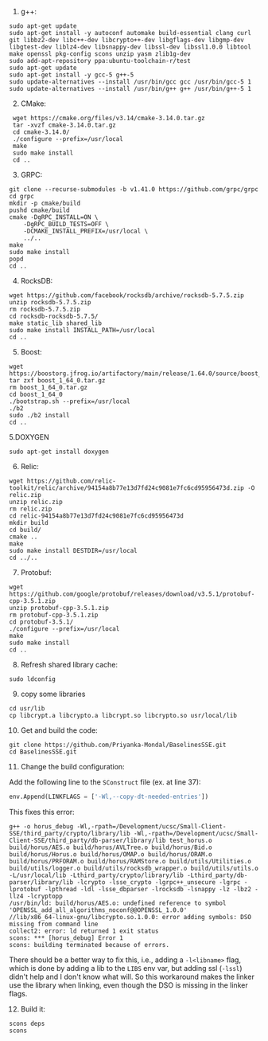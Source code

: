 1. g++:

```shell
sudo apt-get update
sudo apt-get install -y autoconf automake build-essential clang curl git libbz2-dev libc++-dev libcrypto++-dev libgflags-dev libgmp-dev libgtest-dev liblz4-dev libsnappy-dev libssl-dev libssl1.0.0 libtool make openssl pkg-config scons unzip yasm zlib1g-dev
sudo add-apt-repository ppa:ubuntu-toolchain-r/test
sudo apt-get update
sudo apt-get install -y gcc-5 g++-5
sudo update-alternatives --install /usr/bin/gcc gcc /usr/bin/gcc-5 1
sudo update-alternatives --install /usr/bin/g++ g++ /usr/bin/g++-5 1
```





2. CMake:

```shell
 wget https://cmake.org/files/v3.14/cmake-3.14.0.tar.gz
 tar -xvzf cmake-3.14.0.tar.gz 
 cd cmake-3.14.0/
 ./configure --prefix=/usr/local
 make
 sudo make install
 cd ..
```






3. GRPC:

```shell
git clone --recurse-submodules -b v1.41.0 https://github.com/grpc/grpc
cd grpc
mkdir -p cmake/build
pushd cmake/build
cmake -DgRPC_INSTALL=ON \
    -DgRPC_BUILD_TESTS=OFF \
    -DCMAKE_INSTALL_PREFIX=/usr/local \
    ../..
make
sudo make install
popd
cd ..
```





4. RocksDB:

```shell
wget https://github.com/facebook/rocksdb/archive/rocksdb-5.7.5.zip
unzip rocksdb-5.7.5.zip
rm rocksdb-5.7.5.zip
cd rocksdb-rocksdb-5.7.5/
make static_lib shared_lib
sudo make install INSTALL_PATH=/usr/local
cd ..
```





5. Boost:

```shell
wget https://boostorg.jfrog.io/artifactory/main/release/1.64.0/source/boost_1_64_0.tar.gz
tar zxf boost_1_64_0.tar.gz
rm boost_1_64_0.tar.gz
cd boost_1_64_0
./bootstrap.sh --prefix=/usr/local
./b2
sudo ./b2 install
cd ..
```





5.DOXYGEN
```shell
sudo apt-get install doxygen
```





6. Relic:

```shell
wget https://github.com/relic-toolkit/relic/archive/94154a8b77e13d7fd24c9081e7fc6cd95956473d.zip -O relic.zip
unzip relic.zip
rm relic.zip
cd relic-94154a8b77e13d7fd24c9081e7fc6cd95956473d
mkdir build
cd build/
cmake ..
make
sudo make install DESTDIR=/usr/local
cd ../..
```




7. Protobuf:

```shell
wget https://github.com/google/protobuf/releases/download/v3.5.1/protobuf-cpp-3.5.1.zip
unzip protobuf-cpp-3.5.1.zip
rm protobuf-cpp-3.5.1.zip
cd protobuf-3.5.1/
./configure --prefix=/usr/local
make
sudo make install
cd ..
```




8. Refresh shared library cache:

```shell
sudo ldconfig
```

9. copy some libraries
```shell
cd usr/lib 
cp libcrypt.a libcrypto.a libcrypt.so libcrypto.so usr/local/lib
```


10. Get and build the code:

```shell
git clone https://github.com/Priyanka-Mondal/BaselinesSSE.git
cd BaselinesSSE.git
```




11. Change the build configuration:

Add the following line to the `SConstruct` file (ex. at line 37):

```python
env.Append(LINKFLAGS = ['-Wl,--copy-dt-needed-entries'])
```

This fixes this error:

```shell
g++ -o horus_debug -Wl,-rpath=/Development/ucsc/Small-Client-SSE/third_party/crypto/library/lib -Wl,-rpath=/Development/ucsc/Small-Client-SSE/third_party/db-parser/library/lib test_horus.o build/horus/AES.o build/horus/AVLTree.o build/horus/Bid.o build/horus/Horus.o build/horus/OMAP.o build/horus/ORAM.o build/horus/PRFORAM.o build/horus/RAMStore.o build/utils/Utilities.o build/utils/logger.o build/utils/rocksdb_wrapper.o build/utils/utils.o -L/usr/local/lib -Lthird_party/crypto/library/lib -Lthird_party/db-parser/library/lib -lcrypto -lsse_crypto -lgrpc++_unsecure -lgrpc -lprotobuf -lpthread -ldl -lsse_dbparser -lrocksdb -lsnappy -lz -lbz2 -llz4 -lcryptopp
/usr/bin/ld: build/horus/AES.o: undefined reference to symbol 'OPENSSL_add_all_algorithms_noconf@@OPENSSL_1.0.0'
//lib/x86_64-linux-gnu/libcrypto.so.1.0.0: error adding symbols: DSO missing from command line
collect2: error: ld returned 1 exit status
scons: *** [horus_debug] Error 1
scons: building terminated because of errors.
```

There should be a better way to fix this, i.e., adding a `-l<libname>` flag, which is done by adding a lib to the `LIBS` env var, but adding ssl (`-lssl`) didn't help and I don't know what will. So this workaround makes the linker use the library when linking, even though the DSO is missing in the linker flags.

12. Build it:

```shell
scons deps
scons
